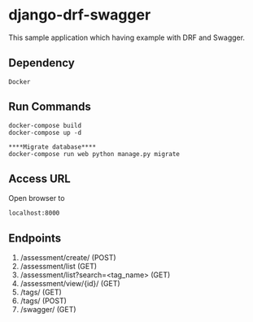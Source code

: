 # django-drf-swagger

This sample application which having example with DRF and Swagger.

## Dependency
```
Docker
```

## Run Commands
```
docker-compose build
docker-compose up -d

****Migrate database****
docker-compose run web python manage.py migrate

```

## Access URL
Open browser to 
```
localhost:8000
```

## Endpoints

1. ​/assessment​/create​/ (POST)
2. ​/assessment​/list (GET)
3. ​/assessment​/list?search=<tag_name> (GET)
4. ​/assessment​/view​/{id}​/ (GET)
5. ​/tags​/ (GET)
6. ​/tags​/ (POST)
7. ​/swagger​/ (GET)
